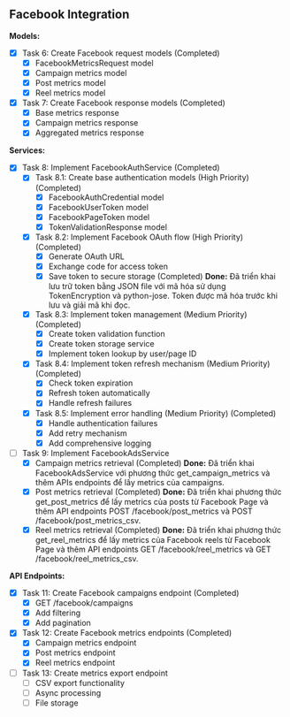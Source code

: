 ## Facebook Integration

**Models:**

- [x] Task 6: Create Facebook request models (Completed)
  - [x] FacebookMetricsRequest model
  - [x] Campaign metrics model
  - [x] Post metrics model
  - [x] Reel metrics model
- [x] Task 7: Create Facebook response models (Completed)
  - [x] Base metrics response
  - [x] Campaign metrics response
  - [x] Aggregated metrics response

**Services:**

- [x] Task 8: Implement FacebookAuthService (Completed)
  - [x] Task 8.1: Create base authentication models (High Priority) (Completed)
    - [x] FacebookAuthCredential model
    - [x] FacebookUserToken model
    - [x] FacebookPageToken model
    - [x] TokenValidationResponse model
  - [x] Task 8.2: Implement Facebook OAuth flow (High Priority) (Completed)
    - [x] Generate OAuth URL
    - [x] Exchange code for access token
    - [x] Save token to secure storage (Completed)
          **Done:** Đã triển khai lưu trữ token bằng JSON file với mã hóa sử dụng TokenEncryption và python-jose. Token được mã hóa trước khi lưu và giải mã khi đọc.
  - [x] Task 8.3: Implement token management (Medium Priority) (Completed)
    - [x] Create token validation function
    - [x] Create token storage service
    - [x] Implement token lookup by user/page ID
  - [x] Task 8.4: Implement token refresh mechanism (Medium Priority) (Completed)
    - [x] Check token expiration
    - [x] Refresh token automatically
    - [x] Handle refresh failures
  - [x] Task 8.5: Implement error handling (Medium Priority) (Completed)
    - [x] Handle authentication failures
    - [x] Add retry mechanism
    - [x] Add comprehensive logging
- [ ] Task 9: Implement FacebookAdsService
  - [x] Campaign metrics retrieval (Completed)
        **Done:** Đã triển khai FacebookAdsService với phương thức get_campaign_metrics và thêm APIs endpoints để lấy metrics của campaigns.
  - [x] Post metrics retrieval (Completed)
        **Done:** Đã triển khai phương thức get_post_metrics để lấy metrics của posts từ Facebook Page và thêm API endpoints POST /facebook/post_metrics và POST /facebook/post_metrics_csv.
  - [x] Reel metrics retrieval (Completed)
        **Done:** Đã triển khai phương thức get_reel_metrics để lấy metrics của Facebook reels từ Facebook Page và thêm API endpoints GET /facebook/reel_metrics và GET /facebook/reel_metrics_csv.

**API Endpoints:**

- [x] Task 11: Create Facebook campaigns endpoint (Completed)
  - [x] GET /facebook/campaigns
  - [x] Add filtering
  - [x] Add pagination
- [x] Task 12: Create Facebook metrics endpoints (Completed)
  - [x] Campaign metrics endpoint
  - [x] Post metrics endpoint
  - [x] Reel metrics endpoint
- [ ] Task 13: Create metrics export endpoint
  - [ ] CSV export functionality
  - [ ] Async processing
  - [ ] File storage
